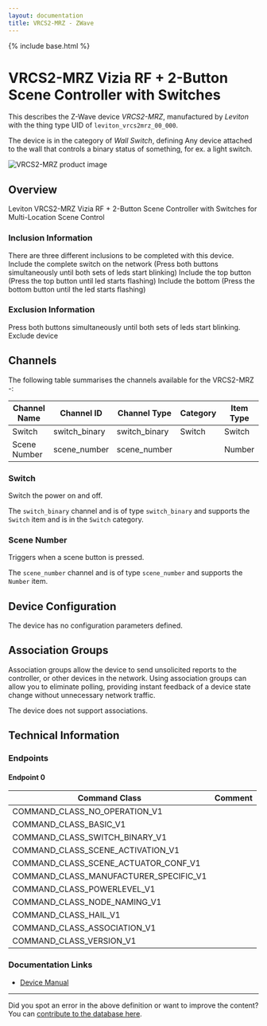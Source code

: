 ```yaml
---
layout: documentation
title: VRCS2-MRZ - ZWave
---
```


{% include base.html %}

# VRCS2-MRZ Vizia RF + 2-Button Scene Controller with Switches
This describes the Z-Wave device *VRCS2-MRZ*, manufactured by *Leviton* with the thing type UID of ```leviton_vrcs2mrz_00_000```.

The device is in the category of *Wall Switch*, defining Any device attached to the wall that controls a binary status of something, for ex. a light switch.

![VRCS2-MRZ product image](https://www.cd-jackson.com/zwave_device_uploads/1039/1039_default.jpg)


## Overview

Leviton VRCS2-MRZ Vizia RF + 2-Button Scene Controller with Switches for Multi-Location Scene Control

### Inclusion Information

There are three different inclusions to be completed with this device. Include the complete switch on the network (Press both buttons simultaneously until both sets of leds start blinking) Include the top button (Press the top button until led starts flashing) Include the bottom (Press the bottom button until the led starts flashing)

### Exclusion Information

Press both buttons simultaneously until both sets of leds start blinking. Exclude device

## Channels

The following table summarises the channels available for the VRCS2-MRZ -:

| Channel Name | Channel ID | Channel Type | Category | Item Type |
|--------------|------------|--------------|----------|-----------|
| Switch | switch_binary | switch_binary | Switch | Switch | 
| Scene Number | scene_number | scene_number |  | Number | 

### Switch
Switch the power on and off.

The ```switch_binary``` channel and is of type ```switch_binary``` and supports the ```Switch``` item and is in the ```Switch``` category.

### Scene Number
Triggers when a scene button is pressed.

The ```scene_number``` channel and is of type ```scene_number``` and supports the ```Number``` item.



## Device Configuration

The device has no configuration parameters defined.

## Association Groups

Association groups allow the device to send unsolicited reports to the controller, or other devices in the network. Using association groups can allow you to eliminate polling, providing instant feedback of a device state change without unnecessary network traffic.

The device does not support associations.
## Technical Information

### Endpoints

#### Endpoint 0

| Command Class | Comment |
|---------------|---------|
| COMMAND_CLASS_NO_OPERATION_V1| |
| COMMAND_CLASS_BASIC_V1| |
| COMMAND_CLASS_SWITCH_BINARY_V1| |
| COMMAND_CLASS_SCENE_ACTIVATION_V1| |
| COMMAND_CLASS_SCENE_ACTUATOR_CONF_V1| |
| COMMAND_CLASS_MANUFACTURER_SPECIFIC_V1| |
| COMMAND_CLASS_POWERLEVEL_V1| |
| COMMAND_CLASS_NODE_NAMING_V1| |
| COMMAND_CLASS_HAIL_V1| |
| COMMAND_CLASS_ASSOCIATION_V1| |
| COMMAND_CLASS_VERSION_V1| |

### Documentation Links

* [Device Manual](https://www.cd-jackson.com/zwave_device_uploads/1039/450171.pdf)

---

Did you spot an error in the above definition or want to improve the content?
You can [contribute to the database here](http://www.cd-jackson.com/index.php/zwave/zwave-device-database/zwave-device-list/devicesummary/1039).
